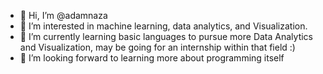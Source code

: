 - 👋 Hi, I’m @adamnaza
- 👀 I’m interested in machine learning, data analytics, and Visualization.
- 🌱 I’m currently learning basic languages to pursue more Data Analytics and Visualization, may be going for an internship within that field :)
- 💞️ I’m looking forward to learning more about programming itself



<!---
adamnaza/adamnaza is a ✨ special ✨ repository because its `README.md` (this file) appears on your GitHub profile.
You can click the Preview link to take a look at your changes.
--->
